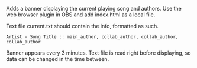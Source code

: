  Adds a banner displaying the current playing song and authors. Use the web browser plugin in OBS and add index.html as a local file.
 
 Text file current.txt should contain the info, formatted as such.
 
 ```
 Artist - Song Title :: main_author, collab_author, collab_author, collab_author
 ```
 
Banner appears every 3 minutes. Text file is read right before displaying, so data can be changed in the time between.
